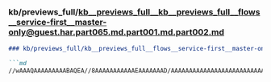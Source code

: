 ### kb/previews_full/kb__previews_full__kb__previews_full__flows__service-first__master-only@guest.har.part065.md.part001.md.part002.md

```md
### kb/previews_full/kb__previews_full__flows__service-first__master-only@guest.har.part065.md.part001.md (part 002)

```md
//wAAAQAAAAAAAAABAQEA//8AAAAAAAAAAAEAAAAAAAD/AAAAAAAAAAAAAAAAAAAAAAAAAAABAAAAAAAAAQAAAf8AAP8AA
```

```

```
